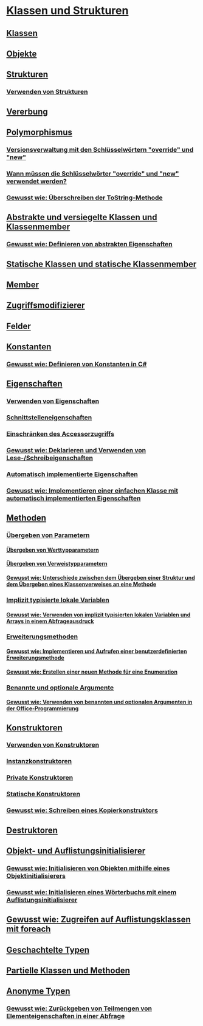 # [Klassen und Strukturen](index.md)
## [Klassen](classes.md)
## [Objekte](objects.md)
## [Strukturen](structs.md)
### [Verwenden von Strukturen](using-structs.md)
## [Vererbung](inheritance.md)
## [Polymorphismus](polymorphism.md)
### [Versionsverwaltung mit den Schlüsselwörtern "override" und "new"](versioning-with-the-override-and-new-keywords.md)
### [Wann müssen die Schlüsselwörter "override" und "new" verwendet werden?](knowing-when-to-use-override-and-new-keywords.md)
### [Gewusst wie: Überschreiben der ToString-Methode](how-to-override-the-tostring-method.md)
## [Abstrakte und versiegelte Klassen und Klassenmember](abstract-and-sealed-classes-and-class-members.md)
### [Gewusst wie: Definieren von abstrakten Eigenschaften](how-to-define-abstract-properties.md)
## [Statische Klassen und statische Klassenmember](static-classes-and-static-class-members.md)
## [Member](members.md)
## [Zugriffsmodifizierer](access-modifiers.md)
## [Felder](fields.md)
## [Konstanten](constants.md)
### [Gewusst wie: Definieren von Konstanten in C#](how-to-define-constants.md)
## [Eigenschaften](properties.md)
### [Verwenden von Eigenschaften](using-properties.md)
### [Schnittstelleneigenschaften](interface-properties.md)
### [Einschränken des Accessorzugriffs](restricting-accessor-accessibility.md)
### [Gewusst wie: Deklarieren und Verwenden von Lese-/Schreibeigenschaften](how-to-declare-and-use-read-write-properties.md)
### [Automatisch implementierte Eigenschaften](auto-implemented-properties.md)
### [Gewusst wie: Implementieren einer einfachen Klasse mit automatisch implementierten Eigenschaften](how-to-implement-a-lightweight-class-with-auto-implemented-properties.md)
## [Methoden](methods.md)
### [Übergeben von Parametern](passing-parameters.md)
#### [Übergeben von Werttypparametern](passing-value-type-parameters.md)
#### [Übergeben von Verweistypparametern](passing-reference-type-parameters.md)
#### [Gewusst wie: Unterschiede zwischen dem Übergeben einer Struktur und dem Übergeben eines Klassenverweises an eine Methode](how-to-know-the-difference-passing-a-struct-and-passing-a-class-to-a-method.md)
### [Implizit typisierte lokale Variablen](implicitly-typed-local-variables.md)
#### [Gewusst wie: Verwenden von implizit typisierten lokalen Variablen und Arrays in einem Abfrageausdruck](how-to-use-implicitly-typed-local-variables-and-arrays-in-a-query-expression.md)
### [Erweiterungsmethoden](extension-methods.md)
#### [Gewusst wie: Implementieren und Aufrufen einer benutzerdefinierten Erweiterungsmethode](how-to-implement-and-call-a-custom-extension-method.md)
#### [Gewusst wie: Erstellen einer neuen Methode für eine Enumeration](how-to-create-a-new-method-for-an-enumeration.md)
### [Benannte und optionale Argumente](named-and-optional-arguments.md)
#### [Gewusst wie: Verwenden von benannten und optionalen Argumenten in der Office-Programmierung](how-to-use-named-and-optional-arguments-in-office-programming.md)
## [Konstruktoren](constructors.md)
### [Verwenden von Konstruktoren](using-constructors.md)
### [Instanzkonstruktoren](instance-constructors.md)
### [Private Konstruktoren](private-constructors.md)
### [Statische Konstruktoren](static-constructors.md)
### [Gewusst wie: Schreiben eines Kopierkonstruktors](how-to-write-a-copy-constructor.md)
## [Destruktoren](destructors.md)
## [Objekt- und Auflistungsinitialisierer](object-and-collection-initializers.md)
### [Gewusst wie: Initialisieren von Objekten mithilfe eines Objektinitialisierers](how-to-initialize-objects-by-using-an-object-initializer.md)
### [Gewusst wie: Initialisieren eines Wörterbuchs mit einem Auflistungsinitialisierer](how-to-initialize-a-dictionary-with-a-collection-initializer.md)
## [Gewusst wie: Zugreifen auf Auflistungsklassen mit foreach](how-to-access-a-collection-class-with-foreach.md)
## [Geschachtelte Typen](nested-types.md)
## [Partielle Klassen und Methoden](partial-classes-and-methods.md)
## [Anonyme Typen](anonymous-types.md)
### [Gewusst wie: Zurückgeben von Teilmengen von Elementeigenschaften in einer Abfrage](how-to-return-subsets-of-element-properties-in-a-query.md)
